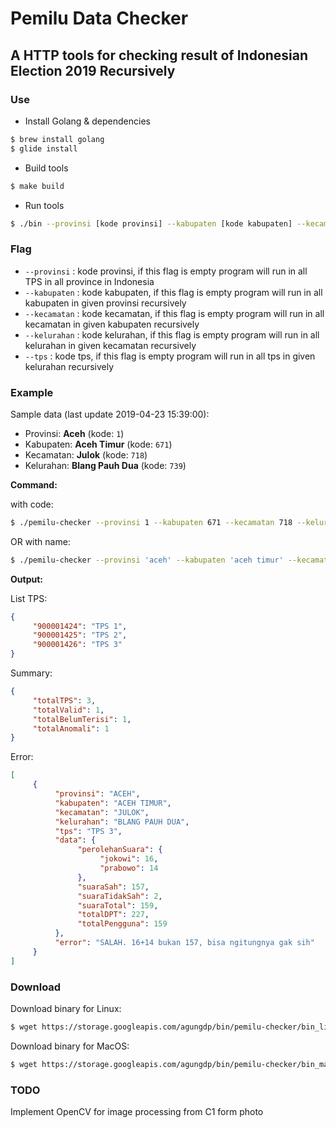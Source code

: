 # Pemilu Data Checker

## A HTTP tools for checking result of Indonesian Election 2019 Recursively

### Use
* Install Golang & dependencies
```sh
$ brew install golang
$ glide install
```

* Build tools
```sh
$ make build
```

* Run tools
```sh
$ ./bin --provinsi [kode provinsi] --kabupaten [kode kabupaten] --kecamatan [kode kecamatan] --kelurahan [kode kelurahan] --tps [kode tps]
```

### Flag
* ```--provinsi``` : kode provinsi, if this flag is empty program will run in all TPS in all province in Indonesia
* ```--kabupaten``` : kode kabupaten, if this flag is empty program will run in all kabupaten in given provinsi recursively
* ```--kecamatan``` : kode kecamatan, if this flag is empty program will run in all kecamatan in given kabupaten recursively
* ```--kelurahan``` : kode kelurahan, if this flag is empty program will run in all kelurahan in given kecamatan recursively
* ```--tps``` : kode tps, if this flag is empty program will run in all tps in given kelurahan recursively

### Example
Sample data (last update 2019-04-23 15:39:00):
* Provinsi: **Aceh** (kode: `1`)
* Kabupaten: **Aceh Timur** (kode: `671`)
* Kecamatan: **Julok** (kode: `718`)
* Kelurahan: **Blang Pauh Dua** (kode: `739`)

**Command:**

with code:
```sh
$ ./pemilu-checker --provinsi 1 --kabupaten 671 --kecamatan 718 --kelurahan 739
```
OR with name:
```sh
$ ./pemilu-checker --provinsi 'aceh' --kabupaten 'aceh timur' --kecamatan 'julok' --kelurahan 'blang pauh dua'
```

**Output:**

List TPS:
```json
{
     "900001424": "TPS 1",
     "900001425": "TPS 2",
     "900001426": "TPS 3"
}
```

Summary:
```json
{
     "totalTPS": 3,
     "totalValid": 1,
     "totalBelumTerisi": 1,
     "totalAnomali": 1
}
```

Error:
```json
[
     {
          "provinsi": "ACEH",
          "kabupaten": "ACEH TIMUR",
          "kecamatan": "JULOK",
          "kelurahan": "BLANG PAUH DUA",
          "tps": "TPS 3",
          "data": {
               "perolehanSuara": {
                    "jokowi": 16,
                    "prabowo": 14
               },
               "suaraSah": 157,
               "suaraTidakSah": 2,
               "suaraTotal": 159,
               "totalDPT": 227,
               "totalPengguna": 159
          },
          "error": "SALAH. 16+14 bukan 157, bisa ngitungnya gak sih"
     }
]
```

### Download
Download binary for Linux:
```sh
$ wget https://storage.googleapis.com/agungdp/bin/pemilu-checker/bin_linux && chmod 777 bin_linux
```

Download binary for MacOS:
```sh
$ wget https://storage.googleapis.com/agungdp/bin/pemilu-checker/bin_mac_os && chmod 777 bin_mac_os
```

### TODO
Implement OpenCV for image processing from C1 form photo